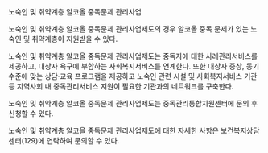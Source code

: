 노숙인 및 취약계층 알코올 중독문제 관리사업

노숙인 및 취약계층 알코올 중독문제 관리사업제도의 경우 알코올 중독 문제가 있는 노숙인 및 취약계층이 지원받을 수 있다.

노숙인 및 취약계층 알코올 중독문제 관리사업제도는 중독자에 대한 사례관리서비스를 제공하고, 대상자 욕구에 부합하는 사회복지서비스를 연계한다. 또한 대상자 증상, 동기수준에 맞는 상담·교육 프로그램을 제공하고 노숙인 관련 시설 및 사회복지서비스 기관 등 지역사회 내 중독관리서비스 지원이 필요한 기관과의 네트워크를 구축한다.

노숙인 및 취약계층 알코올 중독문제 관리사업제도는 중독관리통합지원센터에 문의 후 신청할 수 있다.

노숙인 및 취약계층 알코올 중독문제 관리사업제도에 대한 자세한 사항은 보건복지상담센터(129)에 연락하여 문의할 수 있다.